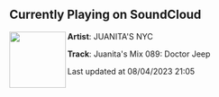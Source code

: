 ## Currently Playing on SoundCloud

[<img align="left" width="100" src="https://i1.sndcdn.com/artworks-BKfTO7YmkRn2w0ON-EdrnWA-t500x500.jpg">](https://soundcloud.com/juanitasnyc/juanitas-mix-089-doctor-jeep)

**Artist**: JUANITA'S NYC 

**Track**: Juanita's Mix 089: Doctor Jeep

Last updated at 08/04/2023 21:05
